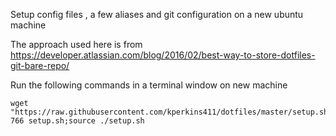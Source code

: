 Setup config files , a few aliases and git configuration on a new ubuntu machine

The approach used here is from https://developer.atlassian.com/blog/2016/02/best-way-to-store-dotfiles-git-bare-repo/

Run the following commands in a terminal window on new machine

    wget "https://raw.githubusercontent.com/kperkins411/dotfiles/master/setup.sh";chmod 766 setup.sh;source ./setup.sh  
